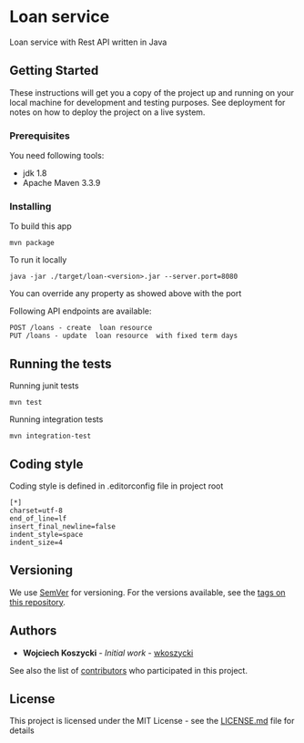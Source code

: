 # Loan service 

Loan service with Rest API written in Java

## Getting Started

These instructions will get you a copy of the project up and running on your local machine for development and testing purposes. See deployment for notes on how to deploy the project on a live system.

### Prerequisites

You need following tools:
 - jdk 1.8 
 - Apache Maven 3.3.9

### Installing

To build this app

```
mvn package
```

To run it locally
```
java -jar ./target/loan-<version>.jar --server.port=8080
```
You can override any property as showed above  with the port

Following API endpoints are available:
```
POST /loans - create  loan resource
PUT /loans - update  loan resource  with fixed term days
```
## Running the tests

Running junit tests
```
mvn test
```

Running integration tests

```
mvn integration-test
```
## Coding style

Coding style is defined in .editorconfig file in  project root

```
[*]
charset=utf-8
end_of_line=lf
insert_final_newline=false
indent_style=space
indent_size=4
```

## Versioning

We use [SemVer](http://semver.org/) for versioning. For the versions available, see the [tags on this repository](https://github.com/wkoszycki/loan/tags). 

## Authors

* **Wojciech Koszycki** - *Initial work* - [wkoszycki](https://github.com/wkoszycki)

See also the list of [contributors](https://github.com/wkoszycki/loan/contributors) who participated in this project.

## License

This project is licensed under the MIT License - see the [LICENSE.md](LICENSE.md) file for details
